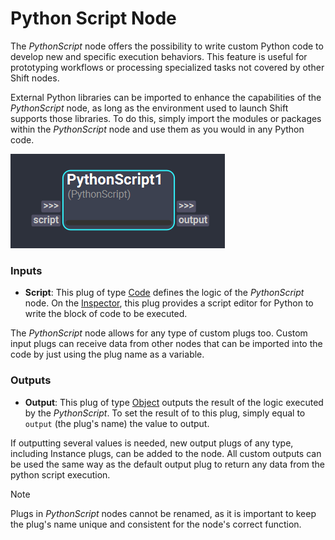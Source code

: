 # Python Script Node

The *PythonScript* node offers the possibility to write custom Python code to develop new and specific execution behaviors. This feature is useful for prototyping workflows or processing specialized tasks not covered by other Shift nodes.

External Python libraries can be imported to enhance the capabilities of the *PythonScript* node, as long as the environment used to launch Shift supports those libraries. To do this, simply import the modules or packages within the *PythonScript* node and use them as you would in any Python code.

![Python Script Operator](../../images/nodes/pyscript.png)  

### Inputs

- **Script**: This plug of type [Code](../nodes/#plugs) defines the logic of the *PythonScript* node. On the [Inspector](../../getting_started/basics/ui_overview.md/#inspector), this plug provides a script editor for Python to write the block of code to be executed.

The *PythonScript* node allows for any type of custom plugs too. Custom input plugs can receive data from other nodes that can be imported into the code by just using the plug name as a variable.

### Outputs

- **Output**: This plug of type [Object](../nodes/#plugs) outputs the result of the logic executed by the *PythonScript*. To set the result of to this plug, simply equal to `output` (the plug's name) the value to output.

If outputting several values is needed, new output plugs of any type, including Instance plugs, can be added to the node. All custom outputs can be used the same way as the default output plug to return any data from the python script execution.

>[!NOTE]
> Plugs in *PythonScript* nodes cannot be renamed, as it is important to keep the plug's name unique and consistent for the node's correct function. 


<!-- ### Examples

This section is reserved to an example video of how to use the Python Script node.

 -->